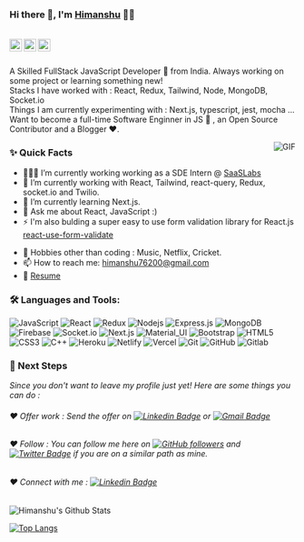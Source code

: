 ### Hi there 👋, I'm [Himanshu](https://github.com/himanshu76200) 👨‍💻

<br/>

<a href="https://www.linkedin.com/in/himanshu-bhardwaz-9b078010b/">
  <img align="left" alt="Himanshu's Linkedin" width="22px" src="https://cdn.jsdelivr.net/npm/simple-icons@v3/icons/linkedin.svg" />
</a>

<a href="https://twitter.com/Himanshu_76200">
  <img align="left" alt="Himanshu Bhardwaz | Twitter" width="22px" src="https://cdn.jsdelivr.net/npm/simple-icons@v3/icons/twitter.svg" />
</a>

<a href="mailto:himanshu76200@gmail.com">
  <img align="left" alt="Himanshu's Email" width="22px" src="https://cdn.jsdelivr.net/npm/simple-icons@v3/icons/gmail.svg" />
</a>


<br />

<br/>

<p>
A Skilled FullStack JavaScript Developer 🚀 from India. Always working on some project or learning something new!
<br/>
Stacks I have worked with : React, Redux, Tailwind, Node, MongoDB, Socket.io
<br/>  
Things I am currently experimenting with : Next.js, typescript, jest, mocha ...
<br/>
Want to become a full-time Software Enginner in JS 💸 , an Open Source Contributor and a Blogger  ❤️.
</p>


  <img align="right" alt="GIF" src="https://media.giphy.com/media/MC6eSuC3yypCU/giphy.gif" />
  
### ✨ Quick Facts

- 👨🏽‍💻 I’m currently working working as a SDE Intern @ [SaaSLabs](https://www.saaslabs.co)
- 🌱 I’m currently working with React, Tailwind, react-query, Redux, socket.io and Twilio.
- 🤔 I’m currently learning Next.js.
- 💬 Ask me about React, JavaScript :)
- ⚡️ I'm also bulding a super easy to use form validation library for React.js [react-use-form-validate](https://www.npmjs.com/package/react-use-form-validate)
<!--- ⚡️ Fun-Fact: I sleep at 6am 🙃. -->
- 🎿 Hobbies other than coding : Music, Netflix, Cricket.
- 📫 How to reach me: himanshu76200@gmail.com
- 📝 [Resume](https://drive.google.com/file/d/1kvqglYfS1IvqIp_df6agzdYigpQwEEI-/view?usp=sharing)

### 🛠️ Languages and Tools:

![JavaScript](https://img.shields.io/badge/-JavaScript-black?style=flat-square&logo=javascript)
![React](https://img.shields.io/badge/-React-black?style=flat-square&logo=react)
![Redux](https://img.shields.io/badge/-Redux-black?style=flat-square&logo=Redux)
![Nodejs](https://img.shields.io/badge/-Nodejs-black?style=flat-square&logo=Node.js)
![Express.js](https://img.shields.io/badge/-Express-black?style=flat-square&logo=expressjs)
![MongoDB](https://img.shields.io/badge/-MongoDB-black?style=flat-square&logo=mongodb)
![Firebase](https://img.shields.io/badge/-Firebase-black?style=flat-square&logo=Firebase)
![Socket.io](https://img.shields.io/badge/-Socket-black?style=flat-square&logo=socket.io)
![Next.js](https://img.shields.io/badge/-Next-black?style=flat-square&logo=Next.js)
![Material_UI](https://img.shields.io/badge/-Material_UI-black?style=flat-square&logo=material-ui)
![Bootstrap](https://img.shields.io/badge/-Bootstrap-black?style=flat-square&logo=bootstrap)
![HTML5](https://img.shields.io/badge/-HTML5-black?style=flat-square&logo=html5&logoColor=white)
![CSS3](https://img.shields.io/badge/-CSS3-black?style=flat-square&logo=css3)
![C++](https://img.shields.io/badge/-C++-black?style=flat-square&logo=c)
![Heroku](https://img.shields.io/badge/-Heroku-black?style=flat-square&logo=heroku)
![Netlify](https://img.shields.io/badge/-Netlify-black?style=flat-square&logo=netlify)
![Vercel](https://img.shields.io/badge/-Vercel-black?style=flat-square&logo=vercel)
![Git](https://img.shields.io/badge/-Git-black?style=flat-square&logo=git)
![GitHub](https://img.shields.io/badge/-GitHub-black?style=flat-square&logo=github)
![Gitlab](https://img.shields.io/badge/-Gitlab-black?style=flat-square&logo=gitlab)



### 👣 Next Steps

_Since you don't want to leave my profile just yet! Here are some things you can do :_


###### ❤️ Offer work : Send the offer on [![Linkedin Badge](https://img.shields.io/badge/-Himanshu_Bhardwaz-blue?style=flat-square&logo=Linkedin&logoColor=white&link=https://www.linkedin.com/in/himanshu-bhardwaz-9b078010b/)](https://www.linkedin.com/in/himanshu-bhardwaz-9b078010b/) or [![Gmail Badge](https://img.shields.io/badge/-himanshu76200@gmail.com-c14438?style=flat-square&logo=Gmail&logoColor=white&link=mailto:himanshu76200@gmail.com)](mailto:himanshu76200@gmail.com)


###### ❤️ Follow : You can follow me here on [![GitHub followers](https://img.shields.io/github/followers/himanshu76200?label=Follow&style=social)](https://github.com/himanshubhardwaz/?tab=follow) and [![Twitter Badge](https://img.shields.io/badge/-@Himanshu_76200-1ca0f1?style=flat-square&labelColor=1ca0f1&logo=twitter&logoColor=white&link=https://twitter.com/Himanshu_76200)](https://twitter.com/Himanshu_76200) if you are on a similar path as mine.


###### ❤️ Connect with me : [![Linkedin Badge](https://img.shields.io/badge/-Himanshu_Bhardwaz-blue?style=flat-square&logo=Linkedin&logoColor=white&link=https://www.linkedin.com/in/himanshubhardwaz/)](https://www.linkedin.com/in/himanshubhardwaz/)



![Himanshu's Github Stats](https://github-readme-stats.vercel.app/api?username=himanshubhardwaz&show_icons=true&theme=radical)

[![Top Langs](https://github-readme-stats.vercel.app/api/top-langs/?username=himanshubhardwaz&layout=compact)](https://github.com/himanshubhardwaz/github-readme-stats)
